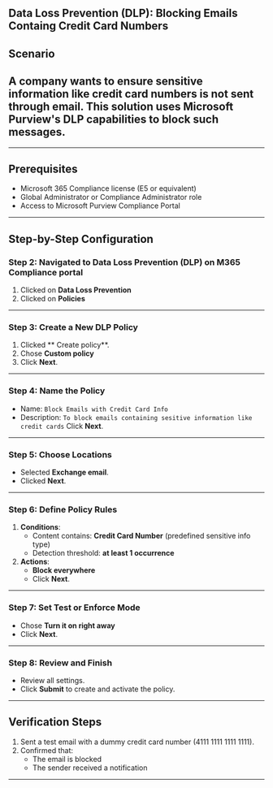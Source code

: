 ## Data Loss Prevention (DLP): Blocking Emails Containg Credit Card Numbers

## Scenario
## A company wants to ensure sensitive information like credit card numbers is not sent through email. This solution uses Microsoft Purview's DLP capabilities to block such messages.

---

## Prerequisites

- Microsoft 365 Compliance license (E5 or equivalent)
- Global Administrator or Compliance Administrator role
- Access to Microsoft Purview Compliance Portal

---

## Step-by-Step Configuration

### Step 2: Navigated to Data Loss Prevention (DLP) on M365 Compliance portal

1. Clicked on **Data Loss Prevention**
2. Clicked on **Policies**

---

### Step 3: Create a New DLP Policy

1. Clicked ** Create policy**.
2. Chose **Custom policy**
3. Click **Next**.

---

### Step 4: Name the Policy

- Name: `Block Emails with Credit Card Info`
- Description: `To block emails containing sesitive information like credit cards`
Click **Next**.

---

### Step 5: Choose Locations

- Selected **Exchange email**.
- Clicked **Next**.

---

### Step 6: Define Policy Rules

1. **Conditions**:
   - Content contains: **Credit Card Number** (predefined sensitive info type)
   - Detection threshold: **at least 1 occurrence**
2. **Actions**:
   - **Block everywhere**
   - Click **Next**.

---

### Step 7: Set Test or Enforce Mode

- Chose **Turn it on right away**
- Click **Next**.

---

### Step 8: Review and Finish

- Review all settings.
- Click **Submit** to create and activate the policy.

---

## Verification Steps

1. Sent a test email with a dummy credit card number (4111 1111 1111 1111).
2. Confirmed that:
   - The email is blocked
   - The sender received a notification
  ---
